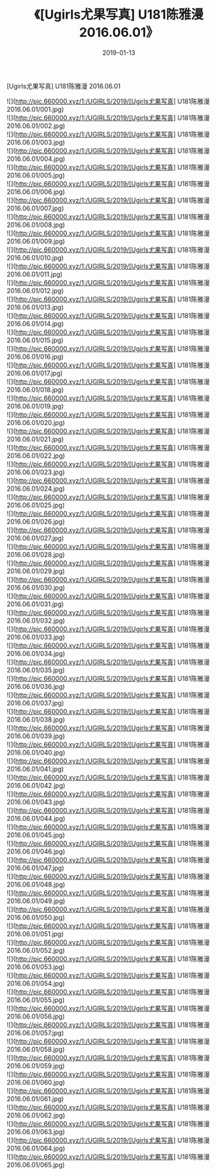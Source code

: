 ﻿---
layout: post
title:  《[Ugirls尤果写真] U181陈雅漫 2016.06.01》
date:   2019-01-13
img: http://pic.660000.xyz/1:/UGIRLS/2019/[Ugirls尤果写真] U181陈雅漫 2016.06.01/000.jpg
categories: [美女, 清纯, 唯美]
---

[Ugirls尤果写真] U181陈雅漫 2016.06.01

 ![](http://pic.660000.xyz/1:/UGIRLS/2019/[Ugirls尤果写真] U181陈雅漫 2016.06.01/001.jpg) <br>![](http://pic.660000.xyz/1:/UGIRLS/2019/[Ugirls尤果写真] U181陈雅漫 2016.06.01/002.jpg) <br>![](http://pic.660000.xyz/1:/UGIRLS/2019/[Ugirls尤果写真] U181陈雅漫 2016.06.01/003.jpg) <br>![](http://pic.660000.xyz/1:/UGIRLS/2019/[Ugirls尤果写真] U181陈雅漫 2016.06.01/004.jpg) <br>![](http://pic.660000.xyz/1:/UGIRLS/2019/[Ugirls尤果写真] U181陈雅漫 2016.06.01/005.jpg) <br>![](http://pic.660000.xyz/1:/UGIRLS/2019/[Ugirls尤果写真] U181陈雅漫 2016.06.01/006.jpg) <br>![](http://pic.660000.xyz/1:/UGIRLS/2019/[Ugirls尤果写真] U181陈雅漫 2016.06.01/007.jpg) <br>![](http://pic.660000.xyz/1:/UGIRLS/2019/[Ugirls尤果写真] U181陈雅漫 2016.06.01/008.jpg) <br>![](http://pic.660000.xyz/1:/UGIRLS/2019/[Ugirls尤果写真] U181陈雅漫 2016.06.01/009.jpg) <br>![](http://pic.660000.xyz/1:/UGIRLS/2019/[Ugirls尤果写真] U181陈雅漫 2016.06.01/010.jpg) <br>![](http://pic.660000.xyz/1:/UGIRLS/2019/[Ugirls尤果写真] U181陈雅漫 2016.06.01/011.jpg) <br>![](http://pic.660000.xyz/1:/UGIRLS/2019/[Ugirls尤果写真] U181陈雅漫 2016.06.01/012.jpg) <br>![](http://pic.660000.xyz/1:/UGIRLS/2019/[Ugirls尤果写真] U181陈雅漫 2016.06.01/013.jpg) <br>![](http://pic.660000.xyz/1:/UGIRLS/2019/[Ugirls尤果写真] U181陈雅漫 2016.06.01/014.jpg) <br>![](http://pic.660000.xyz/1:/UGIRLS/2019/[Ugirls尤果写真] U181陈雅漫 2016.06.01/015.jpg) <br>![](http://pic.660000.xyz/1:/UGIRLS/2019/[Ugirls尤果写真] U181陈雅漫 2016.06.01/016.jpg) <br>![](http://pic.660000.xyz/1:/UGIRLS/2019/[Ugirls尤果写真] U181陈雅漫 2016.06.01/017.jpg) <br>![](http://pic.660000.xyz/1:/UGIRLS/2019/[Ugirls尤果写真] U181陈雅漫 2016.06.01/018.jpg) <br>![](http://pic.660000.xyz/1:/UGIRLS/2019/[Ugirls尤果写真] U181陈雅漫 2016.06.01/019.jpg) <br>![](http://pic.660000.xyz/1:/UGIRLS/2019/[Ugirls尤果写真] U181陈雅漫 2016.06.01/020.jpg) <br>![](http://pic.660000.xyz/1:/UGIRLS/2019/[Ugirls尤果写真] U181陈雅漫 2016.06.01/021.jpg) <br>![](http://pic.660000.xyz/1:/UGIRLS/2019/[Ugirls尤果写真] U181陈雅漫 2016.06.01/022.jpg) <br>![](http://pic.660000.xyz/1:/UGIRLS/2019/[Ugirls尤果写真] U181陈雅漫 2016.06.01/023.jpg) <br>![](http://pic.660000.xyz/1:/UGIRLS/2019/[Ugirls尤果写真] U181陈雅漫 2016.06.01/024.jpg) <br>![](http://pic.660000.xyz/1:/UGIRLS/2019/[Ugirls尤果写真] U181陈雅漫 2016.06.01/025.jpg) <br>![](http://pic.660000.xyz/1:/UGIRLS/2019/[Ugirls尤果写真] U181陈雅漫 2016.06.01/026.jpg) <br>![](http://pic.660000.xyz/1:/UGIRLS/2019/[Ugirls尤果写真] U181陈雅漫 2016.06.01/027.jpg) <br>![](http://pic.660000.xyz/1:/UGIRLS/2019/[Ugirls尤果写真] U181陈雅漫 2016.06.01/028.jpg) <br>![](http://pic.660000.xyz/1:/UGIRLS/2019/[Ugirls尤果写真] U181陈雅漫 2016.06.01/029.jpg) <br>![](http://pic.660000.xyz/1:/UGIRLS/2019/[Ugirls尤果写真] U181陈雅漫 2016.06.01/030.jpg) <br>![](http://pic.660000.xyz/1:/UGIRLS/2019/[Ugirls尤果写真] U181陈雅漫 2016.06.01/031.jpg) <br>![](http://pic.660000.xyz/1:/UGIRLS/2019/[Ugirls尤果写真] U181陈雅漫 2016.06.01/032.jpg) <br>![](http://pic.660000.xyz/1:/UGIRLS/2019/[Ugirls尤果写真] U181陈雅漫 2016.06.01/033.jpg) <br>![](http://pic.660000.xyz/1:/UGIRLS/2019/[Ugirls尤果写真] U181陈雅漫 2016.06.01/034.jpg) <br>![](http://pic.660000.xyz/1:/UGIRLS/2019/[Ugirls尤果写真] U181陈雅漫 2016.06.01/035.jpg) <br>![](http://pic.660000.xyz/1:/UGIRLS/2019/[Ugirls尤果写真] U181陈雅漫 2016.06.01/036.jpg) <br>![](http://pic.660000.xyz/1:/UGIRLS/2019/[Ugirls尤果写真] U181陈雅漫 2016.06.01/037.jpg) <br>![](http://pic.660000.xyz/1:/UGIRLS/2019/[Ugirls尤果写真] U181陈雅漫 2016.06.01/038.jpg) <br>![](http://pic.660000.xyz/1:/UGIRLS/2019/[Ugirls尤果写真] U181陈雅漫 2016.06.01/039.jpg) <br>![](http://pic.660000.xyz/1:/UGIRLS/2019/[Ugirls尤果写真] U181陈雅漫 2016.06.01/040.jpg) <br>![](http://pic.660000.xyz/1:/UGIRLS/2019/[Ugirls尤果写真] U181陈雅漫 2016.06.01/041.jpg) <br>![](http://pic.660000.xyz/1:/UGIRLS/2019/[Ugirls尤果写真] U181陈雅漫 2016.06.01/042.jpg) <br>![](http://pic.660000.xyz/1:/UGIRLS/2019/[Ugirls尤果写真] U181陈雅漫 2016.06.01/043.jpg) <br>![](http://pic.660000.xyz/1:/UGIRLS/2019/[Ugirls尤果写真] U181陈雅漫 2016.06.01/044.jpg) <br>![](http://pic.660000.xyz/1:/UGIRLS/2019/[Ugirls尤果写真] U181陈雅漫 2016.06.01/045.jpg) <br>![](http://pic.660000.xyz/1:/UGIRLS/2019/[Ugirls尤果写真] U181陈雅漫 2016.06.01/046.jpg) <br>![](http://pic.660000.xyz/1:/UGIRLS/2019/[Ugirls尤果写真] U181陈雅漫 2016.06.01/047.jpg) <br>![](http://pic.660000.xyz/1:/UGIRLS/2019/[Ugirls尤果写真] U181陈雅漫 2016.06.01/048.jpg) <br>![](http://pic.660000.xyz/1:/UGIRLS/2019/[Ugirls尤果写真] U181陈雅漫 2016.06.01/049.jpg) <br>![](http://pic.660000.xyz/1:/UGIRLS/2019/[Ugirls尤果写真] U181陈雅漫 2016.06.01/050.jpg) <br>![](http://pic.660000.xyz/1:/UGIRLS/2019/[Ugirls尤果写真] U181陈雅漫 2016.06.01/051.jpg) <br>![](http://pic.660000.xyz/1:/UGIRLS/2019/[Ugirls尤果写真] U181陈雅漫 2016.06.01/052.jpg) <br>![](http://pic.660000.xyz/1:/UGIRLS/2019/[Ugirls尤果写真] U181陈雅漫 2016.06.01/053.jpg) <br>![](http://pic.660000.xyz/1:/UGIRLS/2019/[Ugirls尤果写真] U181陈雅漫 2016.06.01/054.jpg) <br>![](http://pic.660000.xyz/1:/UGIRLS/2019/[Ugirls尤果写真] U181陈雅漫 2016.06.01/055.jpg) <br>![](http://pic.660000.xyz/1:/UGIRLS/2019/[Ugirls尤果写真] U181陈雅漫 2016.06.01/056.jpg) <br>![](http://pic.660000.xyz/1:/UGIRLS/2019/[Ugirls尤果写真] U181陈雅漫 2016.06.01/057.jpg) <br>![](http://pic.660000.xyz/1:/UGIRLS/2019/[Ugirls尤果写真] U181陈雅漫 2016.06.01/058.jpg) <br>![](http://pic.660000.xyz/1:/UGIRLS/2019/[Ugirls尤果写真] U181陈雅漫 2016.06.01/059.jpg) <br>![](http://pic.660000.xyz/1:/UGIRLS/2019/[Ugirls尤果写真] U181陈雅漫 2016.06.01/060.jpg) <br>![](http://pic.660000.xyz/1:/UGIRLS/2019/[Ugirls尤果写真] U181陈雅漫 2016.06.01/061.jpg) <br>![](http://pic.660000.xyz/1:/UGIRLS/2019/[Ugirls尤果写真] U181陈雅漫 2016.06.01/062.jpg) <br>![](http://pic.660000.xyz/1:/UGIRLS/2019/[Ugirls尤果写真] U181陈雅漫 2016.06.01/063.jpg) <br>![](http://pic.660000.xyz/1:/UGIRLS/2019/[Ugirls尤果写真] U181陈雅漫 2016.06.01/064.jpg) <br>![](http://pic.660000.xyz/1:/UGIRLS/2019/[Ugirls尤果写真] U181陈雅漫 2016.06.01/065.jpg) <br>